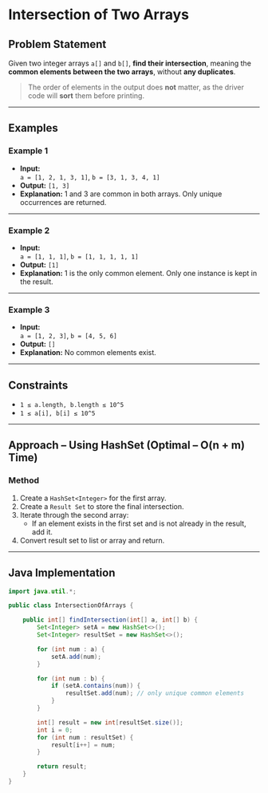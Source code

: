 # Intersection of Two Arrays

## Problem Statement

Given two integer arrays `a[]` and `b[]`, **find their intersection**, meaning the **common elements between the two arrays**, without **any duplicates**.

> The order of elements in the output does **not** matter, as the driver code will **sort** them before printing.

---

## Examples

### Example 1
- **Input:**  
  `a = [1, 2, 1, 3, 1]`, `b = [3, 1, 3, 4, 1]`
- **Output:** `[1, 3]`
- **Explanation:** 1 and 3 are common in both arrays. Only unique occurrences are returned.

---

### Example 2
- **Input:**  
  `a = [1, 1, 1]`, `b = [1, 1, 1, 1, 1]`
- **Output:** `[1]`
- **Explanation:** 1 is the only common element. Only one instance is kept in the result.

---

### Example 3
- **Input:**  
  `a = [1, 2, 3]`, `b = [4, 5, 6]`
- **Output:** `[]`
- **Explanation:** No common elements exist.

---

## Constraints

- `1 ≤ a.length, b.length ≤ 10^5`
- `1 ≤ a[i], b[i] ≤ 10^5`

---

## Approach – Using HashSet (Optimal – O(n + m) Time)

### Method

1. Create a `HashSet<Integer>` for the first array.
2. Create a `Result Set` to store the final intersection.
3. Iterate through the second array:
   - If an element exists in the first set and is not already in the result, add it.
4. Convert result set to list or array and return.

---

## Java Implementation

```java
import java.util.*;

public class IntersectionOfArrays {

    public int[] findIntersection(int[] a, int[] b) {
        Set<Integer> setA = new HashSet<>();
        Set<Integer> resultSet = new HashSet<>();

        for (int num : a) {
            setA.add(num);
        }

        for (int num : b) {
            if (setA.contains(num)) {
                resultSet.add(num); // only unique common elements
            }
        }

        int[] result = new int[resultSet.size()];
        int i = 0;
        for (int num : resultSet) {
            result[i++] = num;
        }

        return result;
    }
}